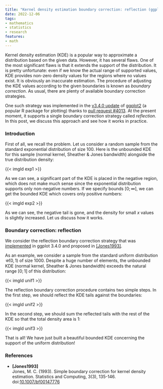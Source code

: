 ```yaml
---
title: "Kernel density estimation boundary correction: reflection (ggplot2 v3.4.0)"
date: 2022-12-06
tags:
- mathematics
- statistics
- research
features:
- math
---
```


Kernel density estimation (KDE) is a popular way to approximate a distribution based on the given data.
However, it has several flaws.
One of the most significant flaws is that it extends the support of the distribution.
It is pretty unfortunate: even if we know the actual range of supported values,
  KDE provides non-zero density values for the regions where no values exist.
It is obviously an inaccurate estimation.
The procedure of adjusting the KDE values according to the given boundaries is known as *boundary correction*.
As usual, there are plenty of available boundary correction strategies.

One such strategy was implemented in the
  [v3.4.0 update](https://www.tidyverse.org/blog/2022/11/ggplot2-3-4-0/#bounded-density-estimation) of
  [ggplot2](https://ggplot2.tidyverse.org/) (a popular R package for plotting)
  thanks to [pull request #4013](https://github.com/tidyverse/ggplot2/pull/4013/).
At the present moment, it supports a single boundary correction strategy called *reflection*.
In this post, we discuss this approach and see how it works in practice.

<!--more-->

### Introduction

First of all, we recall the problem.
Let us consider a random sample from the standard exponential distribution of size 100.
Here is the unbounded KDE for this sample (normal kernel, Sheather & Jones bandwidth)
  alongside the true distribution density:

{{< imgld exp1 >}}

As we can see, a significant part of the KDE is placed in the negative region,
  which does not make much sense since the exponential distribution supports only non-negative numbers.
If we specify bounds $[0; \infty]$, we can get the bounded KDE which covers only positive numbers:

{{< imgld exp2 >}}

As we can see, the negative tail is gone, and the density for small $x$ values is slightly increased.
Let us discuss how it works.

### Boundary correction: reflection

We consider the reflection boundary correction strategy
  that was [implemented](https://github.com/tidyverse/ggplot2/pull/4013/) in ggplot 3.4.0
  and proposed in [[Jones1993]](#Jones1993).

As an example, we consider a sample from the standard uniform distribution $\mathcal{U}(0, 1)$ of size 1000.
Despite a huge number of elements, the unbounded KDE (normal kernel, Sheather & Jones bandwidth)
  exceeds the natural range $[0;1]$ of this distribution:

{{< imgld unif1 >}}

The reflection boundary correction procedure contains two simple steps.
In the first step, we should reflect the KDE tails against the boundaries:

{{< imgld unif2 >}}

In the second step, we should sum the reflected tails with the rest of the KDE so that the total density area is $1$:

{{< imgld unif3 >}}

That is all!
We have just built a beautiful bounded KDE concerning the support of the uniform distribution!

### References

* <b id="Jones1993">[Jones1993]</b>  
  Jones, M. C. (1993). Simple boundary correction for kernel density estimation.
  Statistics and Computing, 3(3), 135-146. doi:[10.1007/bf00147776](https://dx.doi.org/10.1007/bf00147776)
